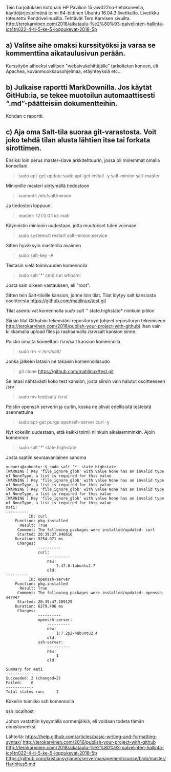 Tein harjoituksen kotonani HP Pavilion 15-aw022no-tietokoneella, käyttöjärjestelmänä toimi 64-bittinen Ubuntu 16.04.3 livetikulta. Livetikku toteutettu Pendrivelinuxilla.
Tehtävät Tero Karvisen sivuilta. http://terokarvinen.com/2018/aikataulu-%e2%80%93-palvelinten-hallinta-ict4tn022-4-ti-5-ke-5-loppukevat-2018-5p

## a) Valitse aihe omaksi kurssityöksi ja varaa se kommenttina aikataulusivun perään.

Kurssityön aiheeksi valitsen "websivukehittäjälle" tarkoitetun koneen, eli Apachea, kuvanmuokkausohjelmaa, etäyhteyksiä etc...

## b) Julkaise raportti MarkDownilla. Jos käytät GitHub:ia, se tekee muotoilun automaattisesti “.md”-päätteisiin dokumentteihin.

Kohdan c raportti.

## c) Aja oma Salt-tila suoraa git-varastosta. Voit joko tehdä tilan alusta lähtien itse tai forkata sirottimen.

Ensiksi loin perus master-slave arkkitehtuurin, jossa oli molemmat omalla koneellani. 

> sudo apt-get update
> sudo apt-get install -y salt-minion salt-master

Minionille masteri siirtymällä tiedostoon

> sudoedit /etc/salt/minion

Ja tiedoston loppuun:

> master: 127.0.0.1
> id: mati

Käynnistin minionin uudestaan, jotta muutokset tulee voimaan.

> sudo systemctl restart salt-minion.service

Sitten hyväksyin masterilla avaimen

> sudo salt-key -A

Testasin vielä toimivuuden komennolla 

> sudo salt '*' cmd.run whoami

Josta sain oikean vastauksen, eli "root".

Sitten tein Salt-tiloille kansion, jonne loin tilat. Tilat löytyy salt kansiosta osoitteesta https://github.com/matilinux/test.git

Tilat asentuivat komennolla *sudo salt '*' state.highstate*  niinkuin pitikin

Siirsin tilat Githubiin tekemääni repositoryyn (ohjeet repositoryn tekemiseen http://terokarvinen.com/2016/publish-your-project-with-github) ihan vain klikkamalla upload files ja raahaamalla /srv/salt kansion sinne. 

Poistin omalta koneeltani /srv/salt kansion komennolla 

> sudo rm -r /srv/salt/

Jonka jälkeen latasin ne takaisin komennollasudo

> git clone https://github.com/matilinux/test.git

Se latasi nähtävästi koko test kansion, josta siirsin vain halutut osoitteeseen /srv

> sudo mv test/salt/ /srv/

Poistin openssh serverin ja curlin, koska ne olivat edellisistä testeistä asennettuina

> sudo apt-get purge openssh-server curl -y

Nyt kokeilin uudestaan, että kaikki toimii niinkuin aikaisemminkin. Ajoin komennon

>sudo salt '*' state.highstate

Josta saatiin seuraavanlainen sanoma

```
xubuntu@xubuntu:~$ sudo salt '*' state.highstate
[WARNING ] Key 'file_ignore_glob' with value None has an invalid type of NoneType, a list is required for this value
[WARNING ] Key 'file_ignore_glob' with value None has an invalid type of NoneType, a list is required for this value
[WARNING ] Key 'file_ignore_glob' with value None has an invalid type of NoneType, a list is required for this value
[WARNING ] Key 'file_ignore_glob' with value None has an invalid type of NoneType, a list is required for this value
mati:
----------
          ID: curl
    Function: pkg.installed
      Result: True
     Comment: The following packages were installed/updated: curl
     Started: 20:39:37.846616
    Duration: 9254.071 ms
     Changes:   
              ----------
              curl:
                  ----------
                  new:
                      7.47.0-1ubuntu2.7
                  old:
----------
          ID: openssh-server
    Function: pkg.installed
      Result: True
     Comment: The following packages were installed/updated: openssh-server
     Started: 20:39:47.109129
    Duration: 6279.496 ms
     Changes:   
              ----------
              openssh-server:
                  ----------
                  new:
                      1:7.2p2-4ubuntu2.4
                  old:
              ssh-server:
                  ----------
                  new:
                      1
                  old:

Summary for mati
------------
Succeeded: 2 (changed=2)
Failed:    0
------------
Total states run:     2
```

Kokeilin toimiiko ssh komennolla

ssh localhost

Johon vastattiin kysymällä sormenjälkiä, eli voidaan todeta tämän onnistuneeksi.

Lähteitä:
https://help.github.com/articles/basic-writing-and-formatting-syntax/
http://terokarvinen.com/2016/publish-your-project-with-github
http://terokarvinen.com/2018/aikataulu-%e2%80%93-palvelinten-hallinta-ict4tn022-4-ti-5-ke-5-loppukevat-2018-5p
https://github.com/kristiansyrjanen/servermanagementcourse/blob/master/Harjoitus5.md





